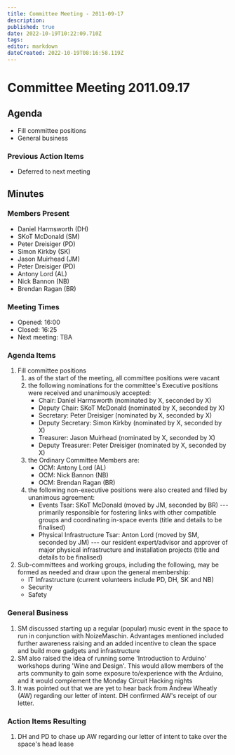 ```yaml
---
title: Committee Meeting - 2011-09-17
description: 
published: true
date: 2022-10-19T10:22:09.710Z
tags: 
editor: markdown
dateCreated: 2022-10-19T08:16:58.119Z
---
```


# Committee Meeting 2011.09.17

## Agenda

-   Fill committee positions
-   General business

### Previous Action Items

-   Deferred to next meeting

## Minutes

### Members Present

-   Daniel Harmsworth (DH)
-   SKoT McDonald (SM)
-   Peter Dreisiger (PD)
-   Simon Kirkby (SK)
-   Jason Muirhead (JM)
-   Peter Dreisiger (PD)
-   Antony Lord (AL)
-   Nick Bannon (NB)
-   Brendan Ragan (BR)

### Meeting Times

-   Opened: 16:00
-   Closed: 16:25
-   Next meeting: TBA

### Agenda Items

1.  Fill committee positions
    1.  as of the start of the meeting, all committee positions were vacant
    2.  the following nominations for the committee's Executive positions were received and unanimously accepted:
        -   Chair: Daniel Harmsworth (nominated by X, seconded by X)
        -   Deputy Chair: SKoT McDonald (nominated by X, seconded by X)
        -   Secretary: Peter Dreisiger (nominated by X, seconded by X)
        -   Deputy Secretary: Simon Kirkby (nominated by X, seconded by X)
        -   Treasurer: Jason Muirhead (nominated by X, seconded by X)
        -   Deputy Treasurer: Peter Dreisiger (nominated by X, seconded by X)
    3.  the Ordinary Committee Members are:
        -   OCM: Antony Lord (AL)
        -   OCM: Nick Bannon (NB)
        -   OCM: Brendan Ragan (BR)
    4.  the following non-executive positions were also created and filled by unanimous agreement:
        -   Events Tsar: SKoT McDonald (moved by JM, seconded by BR) --- primarily responsible for fostering links with other compatible groups and coordinating in-space events (title and details to be finalised)
        -   Physical Infrastructure Tsar: Anton Lord (moved by SM, seconded by JM) --- our resident expert/advisor and approver of major physical infrastructure and installation projects (title and details to be finalised)
2.  Sub-committees and working groups, including the following, may be formed as needed and draw upon the general membership:
    -   IT Infrastructure (current volunteers include PD, DH, SK and NB)
    -   Security
    -   Safety

### General Business

1.  SM discussed starting up a regular (popular) music event in the space to run in conjunction with NoizeMaschin. Advantages mentioned included further awareness raising and an added incentive to clean the space and build more gadgets and infrastructure
2.  SM also raised the idea of running some 'Introduction to Arduino' workshops during 'Wine and Design'. This would allow members of the arts community to gain some exposure to/experience with the Arduino, and it would complement the Monday Circuit Hacking nights
3.  It was pointed out that we are yet to hear back from Andrew Wheatly (AW) regarding our letter of intent. DH confirmed AW's receipt of our letter.

### Action Items Resulting

1.  DH and PD to chase up AW regarding our letter of intent to take over the space's head lease
